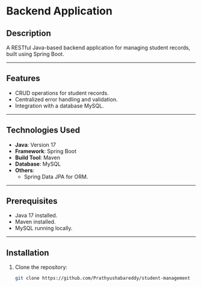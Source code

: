 # Backend Application

## Description
A RESTful Java-based backend application for managing student records, built using Spring Boot.

---

## Features
- CRUD operations for student records.
- Centralized error handling and validation.
- Integration with a database MySQL.

---

## Technologies Used
- **Java**: Version 17
- **Framework**: Spring Boot
- **Build Tool**: Maven
- **Database**: MySQL
- **Others**:
  - Spring Data JPA for ORM.

---

## Prerequisites
- Java 17 installed.
- Maven installed.
- MySQL running locally.

---

## Installation
1. Clone the repository:
   ```bash
   git clone https://github.com/Prathyushabareddy/student-management

